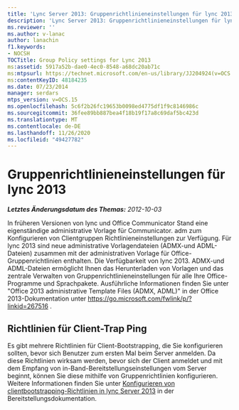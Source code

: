 ```yaml
---
title: 'Lync Server 2013: Gruppenrichtlinieneinstellungen für lync 2013'
description: 'Lync Server 2013: Gruppenrichtlinieneinstellungen für lync 2013.'
ms.reviewer: ''
ms.author: v-lanac
author: lanachin
f1.keywords:
- NOCSH
TOCTitle: Group Policy settings for Lync 2013
ms:assetid: 5917a52b-dae0-4ec0-8548-a68dc20ab71c
ms:mtpsurl: https://technet.microsoft.com/en-us/library/JJ204924(v=OCS.15)
ms:contentKeyID: 48184235
ms.date: 07/23/2014
manager: serdars
mtps_version: v=OCS.15
ms.openlocfilehash: 5c6f2b26fc19653b0098ed4775df1f9c8146986c
ms.sourcegitcommit: 36fee89bb887bea4f18b19f17a8c69daf5bc423d
ms.translationtype: MT
ms.contentlocale: de-DE
ms.lasthandoff: 11/26/2020
ms.locfileid: "49427782"
---
```

# <a name="group-policy-settings-for-lync-2013"></a>Gruppenrichtlinieneinstellungen für lync 2013

<div data-xmlns="http://www.w3.org/1999/xhtml">

<div class="topic" data-xmlns="http://www.w3.org/1999/xhtml" data-msxsl="urn:schemas-microsoft-com:xslt" data-cs="https://msdn.microsoft.com/">

<div data-asp="https://msdn2.microsoft.com/asp">



</div>

<div id="mainSection">

<div id="mainBody">

<span> </span>

_**Letztes Änderungsdatum des Themas:** 2012-10-03_

In früheren Versionen von lync und Office Communicator Stand eine eigenständige administrative Vorlage für Communicator. adm zum Konfigurieren von Clientgruppen Richtlinieneinstellungen zur Verfügung. Für lync 2013 sind neue administrative Vorlagendateien (ADMX-und ADML-Dateien) zusammen mit der administrativen Vorlage für Office-Gruppenrichtlinien enthalten. Die Verfügbarkeit von lync 2013. ADMX-und ADML-Dateien ermöglicht Ihnen das Herunterladen von Vorlagen und das zentrale Verwalten von Gruppenrichtlinieneinstellungen für alle Ihre Office-Programme und Sprachpakete. Ausführliche Informationen finden Sie unter "Office 2013 administrative Template Files (ADMX, ADML)" in der Office 2013-Dokumentation unter <https://go.microsoft.com/fwlink/p/?linkid=267516> .

<div>

## <a name="client-bootstrapping-policies"></a>Richtlinien für Client-Trap Ping

Es gibt mehrere Richtlinien für Client-Bootstrapping, die Sie konfigurieren sollten, bevor sich Benutzer zum ersten Mal beim Server anmelden. Da diese Richtlinien wirksam werden, bevor sich der Client anmeldet und mit dem Empfang von in-Band-Bereitstellungseinstellungen vom Server beginnt, können Sie diese mithilfe von Gruppenrichtlinien konfigurieren. Weitere Informationen finden Sie unter [Konfigurieren von clientbootstrapping-Richtlinien in lync Server 2013](lync-server-2013-configuring-client-bootstrapping-policies.md) in der Bereitstellungsdokumentation.

</div>

</div>

<span> </span>

</div>

</div>

</div>

